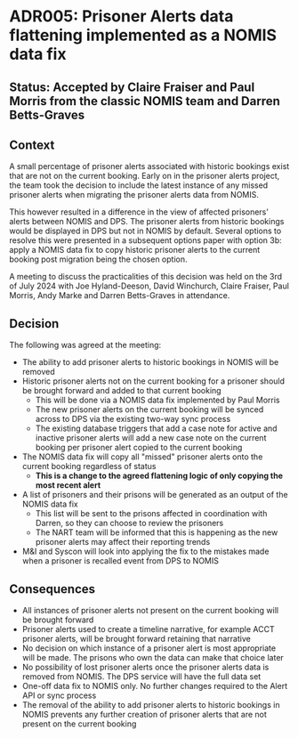 # ADR005: Prisoner Alerts data flattening implemented as a NOMIS data fix

## Status: Accepted by Claire Fraiser and Paul Morris from the classic NOMIS team and Darren Betts-Graves

## Context

A small percentage of prisoner alerts associated with historic bookings exist that are not on the current booking. Early on in the prisoner alerts project, the team took the decision to include the latest instance of any missed prisoner alerts when migrating the prisoner alerts data from NOMIS.

This however resulted in a difference in the view of affected prisoners’ alerts between NOMIS and DPS. The prisoner alerts from historic bookings would be displayed in DPS but not in NOMIS by default. Several options to resolve this were presented in a subsequent options paper with option 3b: apply a NOMIS data fix to copy historic prisoner alerts to the current booking post migration being the chosen option.

A meeting to discuss the practicalities of this decision was held on the 3rd of July 2024 with Joe Hyland-Deeson, David Winchurch, Claire Fraiser, Paul Morris, Andy Marke and Darren Betts-Graves in attendance.

## Decision

The following was agreed at the meeting:

- The ability to add prisoner alerts to historic bookings in NOMIS will be removed
- Historic prisoner alerts not on the current booking for a prisoner should be brought forward and added to that current booking
  - This will be done via a NOMIS data fix implemented by Paul Morris
  - The new prisoner alerts on the current booking will be synced across to DPS via the existing two-way sync process
  - The existing database triggers that add a case note for active and inactive prisoner alerts will add a new case note on the current booking per prisoner alert copied to the current booking
- The NOMIS data fix will copy all "missed" prisoner alerts onto the current booking regardless of status
  - **This is a change to the agreed flattening logic of only copying the most recent alert**
- A list of prisoners and their prisons will be generated as an output of the NOMIS data fix
  - This list will be sent to the prisons affected in coordination with Darren, so they can choose to review the prisoners
  - The NART team will be informed that this is happening as the new prisoner alerts may affect their reporting trends
- M&I and Syscon will look into applying the fix to the mistakes made when a prisoner is recalled event from DPS to NOMIS

## Consequences

- All instances of prisoner alerts not present on the current booking will be brought forward
- Prisoner alerts used to create a timeline narrative, for example ACCT prisoner alerts, will be brought forward retaining that narrative
- No decision on which instance of a prisoner alert is most appropriate will be made. The prisons who own the data can make that choice later
- No possibility of lost prisoner alerts once the prisoner alerts data is removed from NOMIS. The DPS service will have the full data set
- One-off data fix to NOMIS only. No further changes required to the Alert API or sync process
- The removal of the ability to add prisoner alerts to historic bookings in NOMIS prevents any further creation of prisoner alerts that are not present on the current booking
